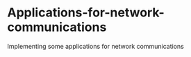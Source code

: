 # Applications-for-network-communications
Implementing some applications for network communications

